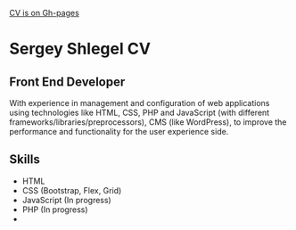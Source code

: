 <!--HEADER-->
[CV is on Gh-pages](https://svhanz.github.io/rsschool-cv/cv)

# Sergey Shlegel CV

## Front End Developer
<!--DESCRIPTION-->
With experience in management and configuration of web applications using technologies like HTML, CSS, PHP and JavaScript (with different frameworks/libraries/preprocessors), CMS (like WordPress),  to improve the performance and functionality for the user experience side.  
## Skills
* HTML
* CSS (Bootstrap, Flex, Grid)
* JavaScript (In progress)
* PHP (In progress)
* 

